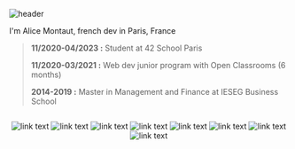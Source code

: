 ![header](https://capsule-render.vercel.app/api?type=waving&color=gradient&height=150&section=header&text=Hi%20there%20👋&animation=fadeIn&fontSize=50&fontAlign=50&fontAlignY=30)

I'm Alice Montaut, french dev in Paris, France
> **11/2020-04/2023 :** Student at 42 School Paris
>
> **11/2020-03/2021 :** Web dev junior program with Open Classrooms (6 months)
>
> **2014-2019 :** Master in Management and Finance at IESEG Business School 
>
<div align="center">
  <div style="display: flex;"flex-direction: "column;">
    
![link text](https://img.shields.io/static/v1?label=&message=C&color=19417A) ![link text](https://img.shields.io/static/v1?label=&message=HTML&color=CE5535) ![link text](https://img.shields.io/static/v1?label=&message=CSS&color=304CDC) ![link text](https://img.shields.io/static/v1?label=&message=JS&color=F3E050) ![link text](https://img.shields.io/static/v1?label=&message=PHP&color=7475A9) ![link text](https://img.shields.io/static/v1?label=&message=MySQL&color=D28F31) ![link text](https://img.shields.io/static/v1?label=&message=Management&color=9cf) ![link text](https://img.shields.io/static/v1?label=&message=Finance&color=9cf)
      </div>
</div>
